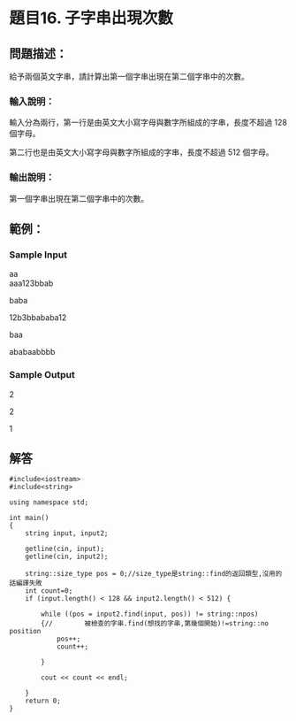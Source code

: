 # 題目16. 子字串出現次數

## 問題描述：

給予兩個英文字串，請計算出第一個字串出現在第二個字串中的次數。

### 輸入說明：

輸入分為兩行，第一行是由英文大小寫字母與數字所組成的字串，長度不超過 128 個字母。

第二行也是由英文大小寫字母與數字所組成的字串，長度不超過 512 個字母。

### 輸出說明：

第一個字串出現在第二個字串中的次數。

## 範例：

### Sample Input

aa  
aaa123bbab  

baba  

12b3bbababa12  

baa  

ababaabbbb  


### Sample Output

2

2

1

## 解答

```
#include<iostream>
#include<string>

using namespace std;

int main()
{
	string input, input2;
	
	getline(cin, input);
	getline(cin, input2);
	
	string::size_type pos = 0;//size_type是string::find的返回類型,沒用的話編譯失敗
	int count=0;
	if (input.length() < 128 && input2.length() < 512) {

		while ((pos = input2.find(input, pos)) != string::npos)
		{//        被檢查的字串.find(想找的字串,第幾個開始)!=string::no position
			pos++;
			count++;

		}

		cout << count << endl;
	
	}
	return 0;
}
```
